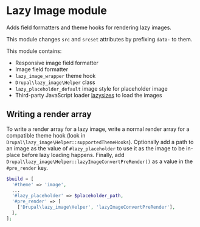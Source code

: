 # Lazy Image module

Adds field formatters and theme hooks for rendering lazy images.

This module changes `src` and  `srcset` attributes by prefixing `data-` to
them.

This module contains:

- Responsive image field formatter
- Image field formatter
- `lazy_image_wrapper` theme hook
- `Drupal\lazy_image\Helper` class
- `lazy_placeholder_default` image style for placeholder image
- Third-party JavaScript loader [lazysizes](https://github.com/aFarkas/lazysizes)
to load the images

## Writing a render array

To write a render array for a lazy image, write a normal render array for a
compatible theme hook (look in `Drupal\lazy_image\Helper::supportedThemeHooks`).
Optionally add a path to an image as the value of `#lazy_placeholder` to use it
as the image to be in-place before lazy loading happens. Finally, add
`Drupal\lazy_image\Helper::lazyImageConvertPreRender()` as a value in the
`#pre_render` key.

```php
$build = [
  '#theme' => 'image',
  ...
  '#lazy_placeholder' => $placeholder_path,
  '#pre_render' => [
    ['Drupal\lazy_image\Helper', 'lazyImageConvertPreRender'],
  ],
];
```
